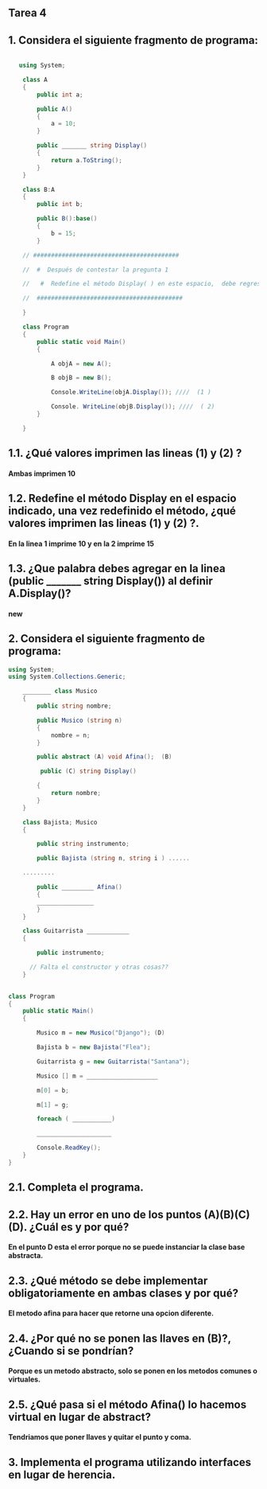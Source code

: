 ## **Tarea 4**
## 1. Considera el siguiente fragmento de programa:
```csharp

   using System;

    class A
    {
        public int a;

        public A()
        {
            a = 10;
        }

        public _______ string Display()
        {
            return a.ToString();
        }
    }

    class B:A
    {
        public int b;

        public B():base()
        {
            b = 15;
        }

    // #########################################

    //  #  Después de contestar la pregunta 1                  

    //   #  Redefine el método Display( ) en este espacio,  debe regresar el campo b como string.

    //  #########################################

    }

    class Program
    {
        public static void Main()
        {

            A objA = new A();

            B objB = new B();

            Console.WriteLine(objA.Display()); ////  (1 )

            Console. WriteLine(objB.Display()); ////  ( 2)
        }

    }
```
## 1.1. ¿Qué valores imprimen las lineas (1) y (2) ?
#### Ambas imprimen 10
## 1.2.  Redefine el método Display en el espacio indicado, una vez redefinido el método, ¿qué valores imprimen las lineas (1) y (2) ?.
#### En la linea 1 imprime 10 y en la 2 imprime 15
## 1.3. ¿Que palabra debes agregar en la linea (public _______ string Display()) al definir A.Display()?
#### new
## 2. Considera el siguiente fragmento de programa:
```csharp
using System;
using System.Collections.Generic;

    ________ class Musico
    {
        public string nombre;

        public Musico (string n)
        {
            nombre = n;
        }

        public abstract (A) void Afina();  (B)

         public (C) string Display()

        { 
            return nombre;
        }
    }

    class Bajista; Musico
    {

        public string instrumento;

        public Bajista (string n, string i ) ......

    .........

        public _________ Afina()
        {
        ________________
        }
    }

    class Guitarrista ____________
    {

        public instrumento;

      // Falta el constructor y otras cosas??
    }

 
class Program
{
    public static Main()
    {

        Musico m = new Musico("Django"); (D)

        Bajista b = new Bajista("Flea");

        Guitarrista g = new Guitarrista("Santana");

        Musico [] m = ____________________

        m[0] = b;

        m[1] = g;

        foreach ( ___________)

        _____________________

        Console.ReadKey();
    }
}

```
## 2.1. Completa el programa.
## 2.2. Hay un error en uno de los puntos (A)(B)(C)(D). ¿Cuál es y por qué?
#### En el punto D esta el error porque no se puede instanciar la clase base abstracta.
## 2.3. ¿Qué método se debe implementar obligatoriamente en ambas clases y por qué?
#### El metodo afina para hacer que retorne una opcion diferente.
## 2.4. ¿Por qué no se ponen las llaves en (B)?, ¿Cuando si se pondrían?
#### Porque es un metodo abstracto, solo se ponen en los metodos comunes o virtuales.
## 2.5. ¿Qué pasa si el método Afina() lo hacemos virtual en lugar de abstract?
#### Tendriamos que poner llaves y quitar el punto y coma.
## 3. Implementa el programa utilizando interfaces en lugar de herencia.
